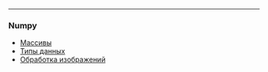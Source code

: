 ___
### Numpy
- [Массивы](https://github.com/NazarovMichail/Lectures-notes-MIPT/blob/master/Python/Numpy%20Arrays.ipynb)
- [Типы данных](https://github.com/NazarovMichail/Lectures-notes-MIPT/blob/f7297d111b672d223aab1e37de0270925aedfcbf/Python/Numpy_Data_types.ipynb)
- [Обработка изображений](https://github.com/NazarovMichail/Lectures-notes-MIPT/blob/f7297d111b672d223aab1e37de0270925aedfcbf/Python/Numpy%20IMAGES.ipynb)
